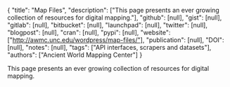 {
  "title": "Map Files",
  "description": ["This page presents an ever growing collection of resources for digital mapping."],
  "github": [null],
  "gist": [null],
  "gitlab": [null],
  "bitbucket": [null],
  "launchpad": [null],
  "twitter": [null],
  "blogpost": [null],
  "cran": [null],
  "pypi": [null],
  "website": ["http://awmc.unc.edu/wordpress/map-files/"],
  "publication": [null],
  "DOI": [null],
  "notes": [null],
  "tags": ["API interfaces, scrapers and datasets"],
  "authors": ["Ancient World Mapping Center"]
}

<!-- Generated by csv2md.R – do not edit by hand -->

This page presents an ever growing collection of resources for digital mapping.